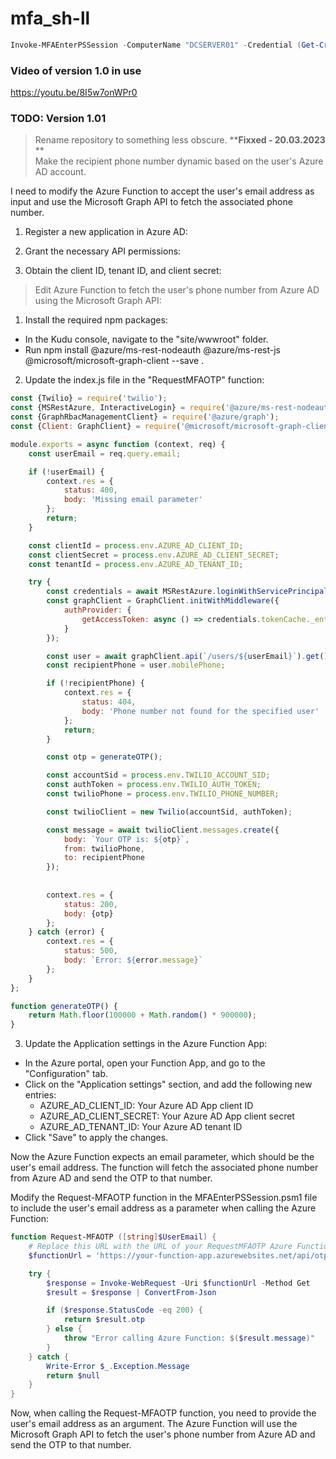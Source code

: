 # mfa_sh-ll

```powershell
Invoke-MFAEnterPSSession -ComputerName "DCSERVER01" -Credential (Get-Credential)
```

### Video of version 1.0 in use
https://youtu.be/8I5w7onWPr0



### TODO: Version 1.01
> Rename repository to something less obscure. ****Fixxed - 20.03.2023** **   
> Make the recipient phone number dynamic based on the user's Azure AD account.   

I need to modify the Azure Function to accept the user's email address as input and use the Microsoft Graph API to fetch the associated phone number.  

  
1. Register a new application in Azure AD:  
  
2. Grant the necessary API permissions:  
  
3. Obtain the client ID, tenant ID, and client secret:

> Edit Azure Function to fetch the user's phone number from Azure AD using the Microsoft Graph API:

1. Install the required npm packages:

+ In the Kudu console, navigate to the "site/wwwroot" folder.
+ Run npm install @azure/ms-rest-nodeauth @azure/ms-rest-js @microsoft/microsoft-graph-client --save  .

2. Update the index.js file in the "RequestMFAOTP" function:

```javascript
const {Twilio} = require('twilio');
const {MSRestAzure, InteractiveLogin} = require('@azure/ms-rest-nodeauth');
const {GraphRbacManagementClient} = require('@azure/graph');
const {Client: GraphClient} = require('@microsoft/microsoft-graph-client');

module.exports = async function (context, req) {
    const userEmail = req.query.email;

    if (!userEmail) {
        context.res = {
            status: 400,
            body: 'Missing email parameter'
        };
        return;
    }

    const clientId = process.env.AZURE_AD_CLIENT_ID;
    const clientSecret = process.env.AZURE_AD_CLIENT_SECRET;
    const tenantId = process.env.AZURE_AD_TENANT_ID;

    try {
        const credentials = await MSRestAzure.loginWithServicePrincipalSecret(clientId, clientSecret, tenantId);
        const graphClient = GraphClient.initWithMiddleware({
            authProvider: {
                getAccessToken: async () => credentials.tokenCache._entries[0].accessToken
            }
        });

        const user = await graphClient.api(`/users/${userEmail}`).get();
        const recipientPhone = user.mobilePhone;

        if (!recipientPhone) {
            context.res = {
                status: 404,
                body: 'Phone number not found for the specified user'
            };
            return;
        }

        const otp = generateOTP();

        const accountSid = process.env.TWILIO_ACCOUNT_SID;
        const authToken = process.env.TWILIO_AUTH_TOKEN;
        const twilioPhone = process.env.TWILIO_PHONE_NUMBER;

        const twilioClient = new Twilio(accountSid, authToken);

        const message = await twilioClient.messages.create({
            body: `Your OTP is: ${otp}`,
            from: twilioPhone,
            to: recipientPhone
        });
        
        
        context.res = {
            status: 200,
            body: {otp}
        };
    } catch (error) {
        context.res = {
            status: 500,
            body: `Error: ${error.message}`
        };
    }
};

function generateOTP() {
    return Math.floor(100000 + Math.random() * 900000);
}
```

3. Update the Application settings in the Azure Function App:

+ In the Azure portal, open your Function App, and go to the "Configuration" tab.
+ Click on the "Application settings" section, and add the following new entries:
  + AZURE_AD_CLIENT_ID: Your Azure AD App client ID
  + AZURE_AD_CLIENT_SECRET: Your Azure AD App client secret
  + AZURE_AD_TENANT_ID: Your Azure AD tenant ID
+ Click "Save" to apply the changes.  
  
  

Now the Azure Function expects an email parameter, which should be the user's email address. The function will fetch the associated phone number from Azure AD and send the OTP to that number.  
  
Modify the Request-MFAOTP function in the MFAEnterPSSession.psm1 file to include the user's email address as a parameter when calling the Azure Function:  
  
```powershell
function Request-MFAOTP ([string]$UserEmail) {
    # Replace this URL with the URL of your RequestMFAOTP Azure Function
    $functionUrl = 'https://your-function-app.azurewebsites.net/api/otp?code=your-function-key&email=' + $UserEmail

    try {
        $response = Invoke-WebRequest -Uri $functionUrl -Method Get
        $result = $response | ConvertFrom-Json

        if ($response.StatusCode -eq 200) {
            return $result.otp
        } else {
            throw "Error calling Azure Function: $($result.message)"
        }
    } catch {
        Write-Error $_.Exception.Message
        return $null
    }
}
```  
  
Now, when calling the Request-MFAOTP function, you need to provide the user's email address as an argument. The Azure Function will use the Microsoft Graph API to fetch the user's phone number from Azure AD and send the OTP to that number.
